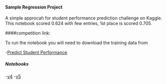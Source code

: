 #### Sample Regression Project

A simple approcah for student performance prediction challenge on Kaggle. This notebook scored 0.624 with few entries, 1st place is scored 0.705.

####competition link:

To run the notebook you will need to download the training data from

-[Predict Student Performance](https://www.kaggle.com/competitions/predict-student-performance-from-game-play )

##### Notebooks
-[v4](Student_performance_predictor_TA_HI_v4.ipynb)
-[v5](Student_performance_predictor_TA_HI_v5.ipynb)
